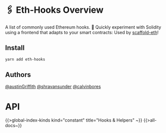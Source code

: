 # 🖇 Eth-Hooks Overview

A list of commonly used Ethereum hooks. 🧪 Quickly experiment with Solidity using a frontend that adapts to your smart contracts: Used by [scaffold-eth](https://github.com/scaffold-eth/scaffold-eth)!

## Install

```sh
yarn add eth-hooks
```

## Authors

[@austinGriffith](https://github.com/austintgriffith)
[@shravansunder](https://github.com/ShravanSunder)
[@calvinbores](https://github.com/calvbore)

# API

{{>global-index-kinds kind="constant" title="Hooks & Helpers" ~}}
{{>all-docs~}}
